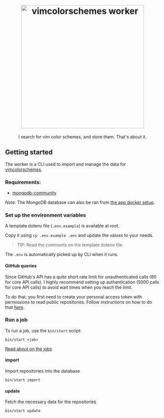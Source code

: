 <h1 align="center">
  <img alt="vimcolorschemes worker" src="https://github.com/vimcolorschemes/worker/blob/media/logo.png?raw=true" width="400" />
</h1>
<p align="center" style="border:none">
  I search for vim color schemes, and store them. That's about it.
</p>

## Getting started

The worker is a CLI used to import and manage the data for [vimcolorschemes](https://github.com/reobin/vimcolorschemes).

### Requirements:

- [mongodb-community](https://docs.mongodb.com/manual/installation/#mongodb-community-edition-installation-tutorials)

_Note_: The MongoDB database can also be ran from [the app docker setup](https://docs.vimcolorschemes.com/#/installation-guide?id=_1-docker).

### Set up the environment variables

A template dotenv file (`.env.example`) is available at root.

Copy it using `cp .env.example .env` and update the values to your needs.

> TIP: Read the comments on the template dotenv file.

The `.env` is automatically picked up by CLI when it runs.

#### GitHub queries

Since GitHub's API has a quite short rate limit for unauthenticated calls (60 for core API calls).
I highly recommend setting up authentication (5000 calls for core API calls) to avoid wait times when you reach the limit.

To do that, you first need to create your personal access token with permissions to read public repositories. Follow instructions on how to do that [here](https://help.github.com/en/github/authenticating-to-github/creating-a-personal-access-token-for-the-command-line).


### Run a job

To run a job, use the `bin/start` script:

```shell
bin/start <job>
```

[Read about on the jobs](https://docs.vimcolorschemes.com/#/the-worker)

#### import

Import repositories into the database

```shell
bin/start import
```

#### update

Fetch the necessary data for the repositories

```shell
bin/start update
```
